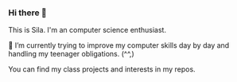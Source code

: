 ### Hi there 👋

This is Sila. I'm an computer science enthusiast. 

🔭 I’m currently trying to improve my computer skills day by day and handling my teenager obligations. (^^,)

You can find my class projects and interests in my repos. 

<!--
**sila-yesilyurt/sila-yesilyurt** is a ✨ _special_ ✨ repository because its `README.md` (this file) appears on your GitHub profile.

Here are some ideas to get you started:

- 🔭 I’m currently working on ...
- 🌱 I’m currently learning ...
- 👯 I’m looking to collaborate on ...
- 🤔 I’m looking for help with ...
- 💬 Ask me about ...
- 📫 How to reach me: ...
- 😄 Pronouns: ...
- ⚡ Fun fact: ...
-->
